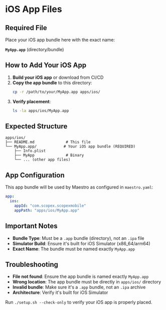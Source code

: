 # iOS App Files

## Required File

Place your iOS app bundle here with the exact name:

**`MyApp.app`** (directory/bundle)

## How to Add Your iOS App

1. **Build your iOS app** or download from CI/CD
2. **Copy the app bundle** to this directory:
   ```bash
   cp -r /path/to/your/MyApp.app apps/ios/
   ```
3. **Verify placement**:
   ```bash
   ls -la apps/ios/MyApp.app
   ```

## Expected Structure

```
apps/ios/
├── README.md              # This file
└── MyApp.app/            # Your iOS app bundle (REQUIRED)
    ├── Info.plist
    ├── MyApp              # Binary
    └── ... (other app files)
```

## App Configuration

This app bundle will be used by Maestro as configured in `maestro.yaml`:

```yaml
app:
  ios:
    appId: "com.scopex.scopexmobile"
    appPath: "apps/ios/MyApp.app"
```

## Important Notes

- **Bundle Type**: Must be a `.app` bundle (directory), not an `.ipa` file
- **Simulator Build**: Ensure it's built for iOS Simulator (x86_64/arm64)
- **Exact Name**: The bundle must be named exactly `MyApp.app`

## Troubleshooting

- **File not found**: Ensure the app bundle is named exactly `MyApp.app`
- **Wrong location**: The app bundle must be directly in `apps/ios/` directory
- **Invalid bundle**: Make sure it's a `.app` bundle, not an `.ipa` archive
- **Architecture**: Verify it's built for iOS Simulator

Run `./setup.sh --check-only` to verify your iOS app is properly placed.

